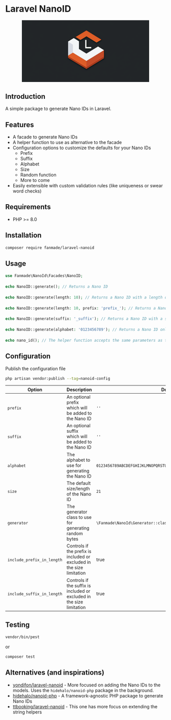 # Laravel NanoID

<p align="center"><img src="/art/laravel-nano-id-logo.png" alt="Laravel Nano ID Logo" width="400"></p>

## Introduction
A simple package to generate Nano IDs in Laravel.

## Features
- A facade to generate Nano IDs
- A helper function to use as alternative to the facade
- Configuration options to customize the defaults for your Nano IDs
  - Prefix
  - Suffix
  - Alphabet
  - Size
  - Random function
  - More to come
- Easily extensible with custom validation rules (like uniqueness or swear word checks)

## Requirements
- PHP >= 8.0

## Installation

```bash
composer require fanmade/laravel-nanoid
```

## Usage

```php
use Fanmade\NanoId\Facades\NanoID;

echo NanoID::generate(); // Returns a Nano ID

echo NanoID::generate(length: 10); // Returns a Nano ID with a length of 10

echo NanoID::generate(length: 10, prefix: 'prefix_'); // Returns a Nano ID with a length of 10 and a prefix of 'prefix_'

echo NanoID::generate(suffix: '_suffix'); // Returns a Nano ID with a suffix of '_suffix'

echo NanoID::generate(alphabet: '0123456789'); // Returns a Nano ID only containing numbers

echo nano_id(); // The helper function accepts the same parameters as the generate method
```

## Configuration

Publish the configuration file

```bash
php artisan vendor:publish --tag=nanoid-config
```

| Option                     | Description                                                           | Default                                                            |
|----------------------------|-----------------------------------------------------------------------|--------------------------------------------------------------------|
| `prefix`                   | An optional prefix which will be added to the Nano ID                 | `''`                                                               |
| `suffix`                   | An optional suffix which will be added to the Nano ID                 | `''`                                                               |
| `alphabet`                 | The alphabet to use for generating the Nano ID                        | `0123456789ABCDEFGHIJKLMNOPQRSTUVWXYZ_abcdefghijklmnopqrstuvwxyz-` |
| `size`                     | The default size/length of the Nano ID                                | `21`                                                               |
| `generator`                | The generator class to use for generating random bytes                | `\Fanmade\NanoId\Generator::class`                                 |
| `include_prefix_in_length` | Controls if the prefix is included or excluded in the size limitation | true                                                               |
| `include_suffix_in_length` | Controls if the suffix is included or excluded in the size limitation | true                                                               |

## Testing

```bash
vendor/bin/pest
```
or 
```bash
composer test
```

## Alternatives (and inspirations)

- [yondifon/laravel-nanoid](https://github.com/yondifon/laravel-nanoid) - More focused on adding the Nano IDs to the
  models. Uses the `hidehalo/nanoid-php` package in the background.
- [hidehalo/nanoid-php](https://github.com/hidehalo/nanoid-php) - A framework-agnostic PHP package to generate Nano IDs
- [ttbooking/laravel-nanoid](https://github.com/ttbooking/laravel-nanoid) - This one has more focus on extending the string helpers


